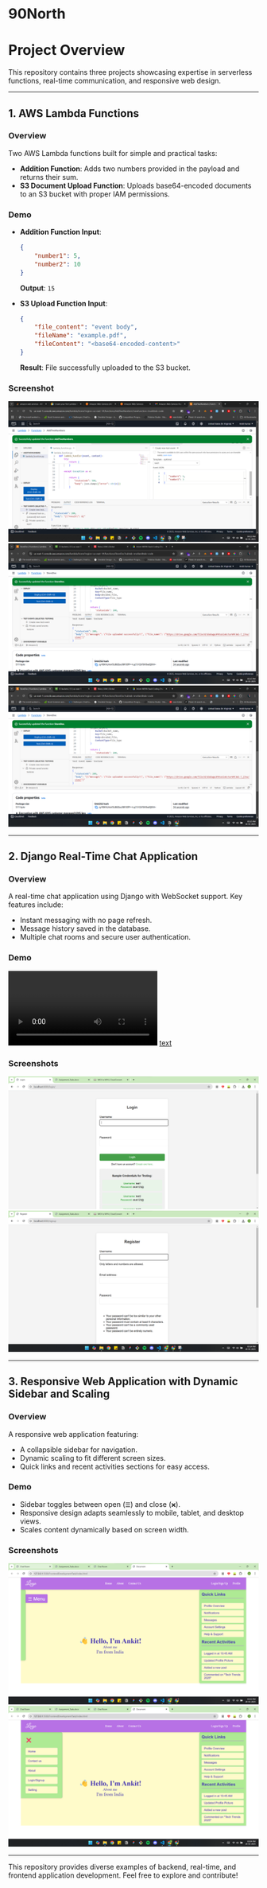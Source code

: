 # 90North
# Project Overview

This repository contains three projects showcasing expertise in serverless functions, real-time communication, and responsive web design.

---

## 1. AWS Lambda Functions

### Overview  
Two AWS Lambda functions built for simple and practical tasks:
- **Addition Function**: Adds two numbers provided in the payload and returns their sum.
- **S3 Document Upload Function**: Uploads base64-encoded documents to an S3 bucket with proper IAM permissions.

### Demo
- **Addition Function Input**:  
  ```json
  {
      "number1": 5,
      "number2": 10
  }
  ```
  **Output**: `15`

- **S3 Upload Function Input**:  
  ```json
  {
      "file_content": "event body",
      "fileName": "example.pdf",
      "fileContent": "<base64-encoded-content>"
  }
  ```
  **Result**: File successfully uploaded to the S3 bucket.

### Screenshot

![Addition Lambda Function](AddTwoNumberss.png) 
![S3 Document Upload Function](StoreADocSS.png)
![S3 Document Upload Function](StoreADocSS.png)

---

## 2. Django Real-Time Chat Application

### Overview  
A real-time chat application using Django with WebSocket support. Key features include:
- Instant messaging with no page refresh.
- Message history saved in the database.
- Multiple chat rooms and secure user authentication.

### Demo
<video controls src="2025-01-20 15-01-35.mp4" title="Title"></video>
[text](<django\2025-01-20 15-01-35.mp4>)


### Screenshots
![alt text](<Screenshot 2025-01-20 151420.png>) 
![alt text](<Screenshot 2025-01-20 151441.png>)

---

## 3. Responsive Web Application with Dynamic Sidebar and Scaling

### Overview  
A responsive web application featuring:
- A collapsible sidebar for navigation.
- Dynamic scaling to fit different screen sizes.
- Quick links and recent activities sections for easy access.

### Demo
- Sidebar toggles between open (`☰`) and close (`❌`).
- Responsive design adapts seamlessly to mobile, tablet, and desktop views.
- Scales content dynamically based on screen width.

### Screenshots
![alt text](<Screenshot 2025-01-20 150341.png>)
![alt text](<Screenshot 2025-01-20 150446.png>)

---

This repository provides diverse examples of backend, real-time, and frontend application development. Feel free to explore and contribute!

